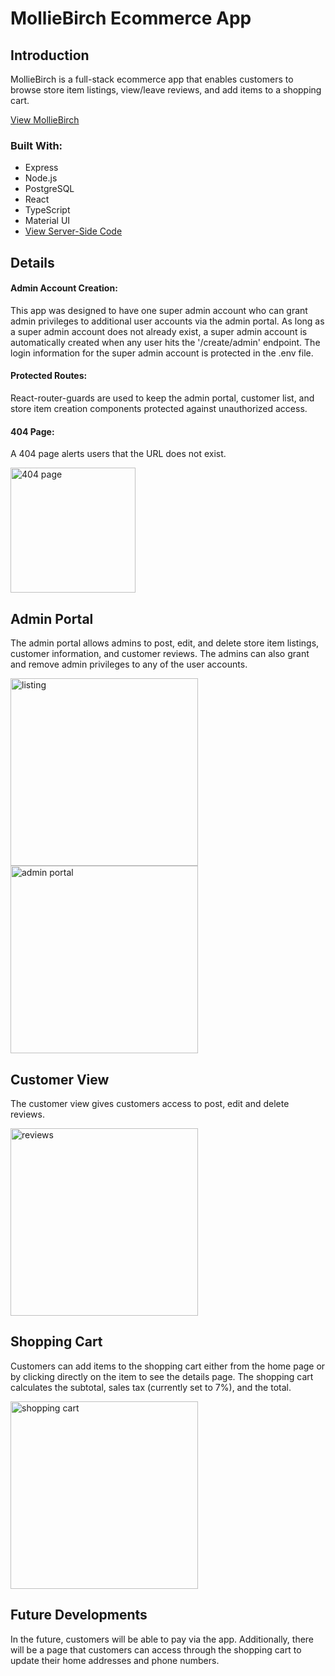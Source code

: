 # MollieBirch Ecommerce App #

## Introduction

MollieBirch is a full-stack ecommerce app that enables customers to browse store item listings, view/leave reviews, and add items to a shopping cart.

[View MollieBirch](https://hw-ecommerce-store.herokuapp.com/ "View MollieBirch")

### Built With:

* Express
* Node.js
* PostgreSQL
* React
* TypeScript
* Material UI
* [View Server-Side Code](https://github.com/hewayman/redbadge-ecommerce-server/ "View Server-Side Code")

## Details
#### Admin Account Creation:
This app was designed to have one super admin account who can grant admin privileges to additional user accounts via the admin portal. As long as a super admin account does not already exist, a super admin account is automatically created when any user hits the '/create/admin' endpoint. The login information for the super admin account is protected in the .env file.

#### Protected Routes:
React-router-guards are used to keep the admin portal, customer list, and store item creation components protected against unauthorized access.

#### 404 Page:
A 404 page alerts users that the URL does not exist.

<img src="https://i.ibb.co/cLggkvM/404.jpg" alt="404 page" height="200">

## Admin Portal
The admin portal allows admins to post, edit, and delete store item listings, customer information, and customer reviews. The admins can also grant and remove admin privileges to any of the user accounts.

<img src="https://i.ibb.co/60Bj4HX/item-Creation.jpg" alt="listing" height="300">           <img src="https://i.ibb.co/yN8smD0/admin-Portal.jpg" alt="admin portal" height="300">     

## Customer View
The customer view gives customers access to post, edit and delete reviews. 

<img src="https://i.ibb.co/sCHvp2f/reviews.jpg" alt="reviews" height="300">

## Shopping Cart
Customers can add items to the shopping cart either from the home page or by clicking directly on the item to see the details page. The shopping cart calculates the subtotal, sales tax (currently set to 7%), and the total.


<img src="https://i.ibb.co/gZQQrMV/shopping-Cart.jpg" alt="shopping cart" height="300">

## Future Developments
In the future, customers will be able to pay via the app. Additionally, there will be a page that customers can access through the shopping cart to update their home addresses and phone numbers.
